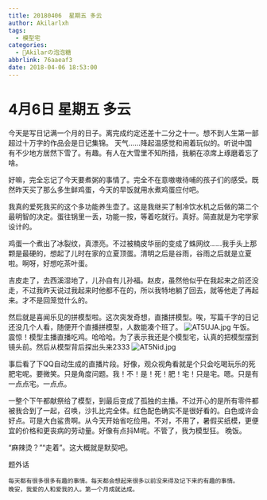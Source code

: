 ```yaml
---
title: 20180406  星期五 多云
author: Akilarlxh
tags:
  - 模型宅
categories:
  - 🍬Akilarの泡泡糖
abbrlink: 76aaeaf3
date: 2018-04-06 18:53:00
---
```

# 4月6日 星期五 多云

今天是写日记满一个月的日子。离完成约定还差十二分之十一。想不到人生第一部超过十万字的作品会是日记集锦。
天气……降起温感觉和闹着玩似的。听说中国有不少地方居然下雪了。有趣。有人在大雪里不知所措，我躺在凉席上琢磨着忘了啥。

好嘛，完全忘记了今天要煮粥的事情了。完全不在意嗷嗷待哺的孩子们的感受。既然昨天买了那么多生鲜鸡蛋，今天的早饭就用水煮鸡蛋应付吧。

我真的爱死我买的这个多功能养生壶了。这是我继买了制冷饮水机之后做的第二个最明智的决定。蛋往锅里一丢，功能一按，等着吃就行。真好。简直就是为宅学家设计的。

鸡蛋一个煮出了冰裂纹，真漂亮。不过被楠皮华丽的变成了蛛网纹……我手头上那颗是最硬的，想起了儿时在家的立夏顶蛋。清明之后是谷雨，谷雨之后就是立夏啦。啊呀，好想吃茶叶蛋。

吉皮走了，去西溪湿地了，儿孙自有儿孙福。赵皮，虽然他似乎在我起来之前还没走，不过我昨天说过我起来时他都不在的，所以我特地躺了回去，就等他走了再起来。才不是回笼觉什么的。

然后就是喜闻乐见的拼模型啦。这次突发奇想，直播拼模型。唉，写篇千字的日记还没几个人看，随便开个直播拼模型，人数能凑个班了。
![AT5UJA.jpg](https://s2.ax1x.com/2019/04/10/AT5UJA.jpg)
午饭。震惊！模型主播直播吃鸡。哈哈哈。为了表示我还是个模型宅，认真的把模型摆到镜头前。然后从模型背后探出头来2333
![AT5Nid.jpg](https://s2.ax1x.com/2019/04/10/AT5Nid.jpg)

事后看了下QQ自动生成的直播片段。好像，观众视角看就是个只会吃喝玩乐的死肥宅呢。要微笑。只是角度问题。我！不！是！死！肥！宅！只是宅。嗯。只是有一点点宅。一点点。

一整个下午都献祭给了模型，到最后变成了孤独的主播。不过开心的是所有零件都被我合到了一起，召唤，沙扎比完全体。红色配色确实不是很好看的。白色或许会好点。可是大白鲨贵啊。从今天开始省吃俭用。不对，不用了，暑假买纸模，更便宜的价格和更丧病的劳动量。好像有点抖M呢。不管了，我为模型狂。
晚饭。

“麻辣烫？”“走着”。这大概就是默契吧。

题外话
```
每天都有很多很多有趣的事情。每天都会想起来很多以前没来得及记下来的有趣的事情。
晚安，我爱的人和爱我的人。第一个月成就达成。
```